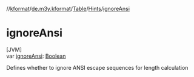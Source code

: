 //[kformat](../../../../index.md)/[de.m3y.kformat](../../index.md)/[Table](../index.md)/[Hints](index.md)/[ignoreAnsi](ignore-ansi.md)

# ignoreAnsi

[JVM]\
var [ignoreAnsi](ignore-ansi.md): [Boolean](https://kotlinlang.org/api/core/kotlin-stdlib/kotlin/-boolean/index.html)

Defines whether to ignore ANSI escape sequences for length calculation